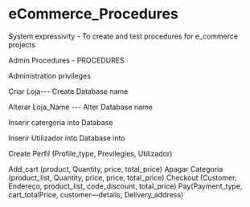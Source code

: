 # eCommerce_Procedures
System expressivity - To create and test procedures for e_commerce projects

Admin Procedures - PROCEDURES

Administration privileges

Criar Loja--- Create Database name

Alterar Loja_Name --- Alter Database name

Inserir catergoria into Database

Inserir Utilizador into Database into 

Create Perfil (Profile_type, Previlegies, Utilizador)

Add_cart (product, Quantity, price, total_price)
Apagar Categoria (product_list, Quantity, price, price, total_price)
Checkout (Customer, Endereço, product_list, code_discount, total_price)
Pay(Payment_type, cart_totalPrice, customer—details, Delivery_address)

